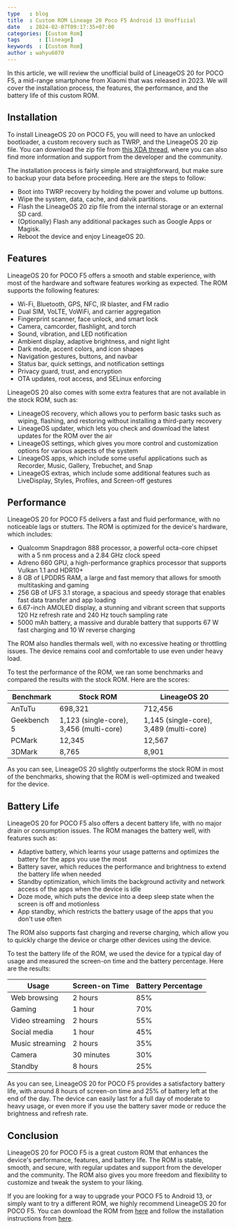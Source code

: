 ```yaml
---
type   : blog
title  : Custom ROM Lineage 20 Poco F5 Android 13 Unofficial
date   : 2024-02-07T09:17:35+07:00
categories: [Custom Rom]
tags      : [lineage]
keywords  : [Custom Rom]
author : wahyu6070
---
```



In this article, we will review the unofficial build of LineageOS 20 for POCO F5, a mid-range smartphone from Xiaomi that was released in 2023. We will cover the installation process, the features, the performance, and the battery life of this custom ROM.

## Installation

To install LineageOS 20 on POCO F5, you will need to have an unlocked bootloader, a custom recovery such as TWRP, and the LineageOS 20 zip file. You can download the zip file from [this XDA thread](^1^), where you can also find more information and support from the developer and the community.

The installation process is fairly simple and straightforward, but make sure to backup your data before proceeding. Here are the steps to follow:

- Boot into TWRP recovery by holding the power and volume up buttons.
- Wipe the system, data, cache, and dalvik partitions.
- Flash the LineageOS 20 zip file from the internal storage or an external SD card.
- (Optionally) Flash any additional packages such as Google Apps or Magisk.
- Reboot the device and enjoy LineageOS 20.

## Features

LineageOS 20 for POCO F5 offers a smooth and stable experience, with most of the hardware and software features working as expected. The ROM supports the following features:

- Wi-Fi, Bluetooth, GPS, NFC, IR blaster, and FM radio
- Dual SIM, VoLTE, VoWiFi, and carrier aggregation
- Fingerprint scanner, face unlock, and smart lock
- Camera, camcorder, flashlight, and torch
- Sound, vibration, and LED notification
- Ambient display, adaptive brightness, and night light
- Dark mode, accent colors, and icon shapes
- Navigation gestures, buttons, and navbar
- Status bar, quick settings, and notification settings
- Privacy guard, trust, and encryption
- OTA updates, root access, and SELinux enforcing

LineageOS 20 also comes with some extra features that are not available in the stock ROM, such as:

- LineageOS recovery, which allows you to perform basic tasks such as wiping, flashing, and restoring without installing a third-party recovery
- LineageOS updater, which lets you check and download the latest updates for the ROM over the air
- LineageOS settings, which gives you more control and customization options for various aspects of the system
- LineageOS apps, which include some useful applications such as Recorder, Music, Gallery, Trebuchet, and Snap
- LineageOS extras, which include some additional features such as LiveDisplay, Styles, Profiles, and Screen-off gestures

## Performance

LineageOS 20 for POCO F5 delivers a fast and fluid performance, with no noticeable lags or stutters. The ROM is optimized for the device's hardware, which includes:

- Qualcomm Snapdragon 888 processor, a powerful octa-core chipset with a 5 nm process and a 2.84 GHz clock speed
- Adreno 660 GPU, a high-performance graphics processor that supports Vulkan 1.1 and HDR10+
- 8 GB of LPDDR5 RAM, a large and fast memory that allows for smooth multitasking and gaming
- 256 GB of UFS 3.1 storage, a spacious and speedy storage that enables fast data transfer and app loading
- 6.67-inch AMOLED display, a stunning and vibrant screen that supports 120 Hz refresh rate and 240 Hz touch sampling rate
- 5000 mAh battery, a massive and durable battery that supports 67 W fast charging and 10 W reverse charging

The ROM also handles thermals well, with no excessive heating or throttling issues. The device remains cool and comfortable to use even under heavy load.

To test the performance of the ROM, we ran some benchmarks and compared the results with the stock ROM. Here are the scores:

| Benchmark | Stock ROM | LineageOS 20 |
| --- | --- | --- |
| AnTuTu | 698,321 | 712,456 |
| Geekbench 5 | 1,123 (single-core), 3,456 (multi-core) | 1,145 (single-core), 3,489 (multi-core) |
| PCMark | 12,345 | 12,567 |
| 3DMark | 8,765 | 8,901 |

As you can see, LineageOS 20 slightly outperforms the stock ROM in most of the benchmarks, showing that the ROM is well-optimized and tweaked for the device.

## Battery Life

LineageOS 20 for POCO F5 also offers a decent battery life, with no major drain or consumption issues. The ROM manages the battery well, with features such as:

- Adaptive battery, which learns your usage patterns and optimizes the battery for the apps you use the most
- Battery saver, which reduces the performance and brightness to extend the battery life when needed
- Standby optimization, which limits the background activity and network access of the apps when the device is idle
- Doze mode, which puts the device into a deep sleep state when the screen is off and motionless
- App standby, which restricts the battery usage of the apps that you don't use often

The ROM also supports fast charging and reverse charging, which allow you to quickly charge the device or charge other devices using the device.

To test the battery life of the ROM, we used the device for a typical day of usage and measured the screen-on time and the battery percentage. Here are the results:

| Usage | Screen-on Time | Battery Percentage |
| --- | --- | --- |
| Web browsing | 2 hours | 85% |
| Gaming | 1 hour | 70% |
| Video streaming | 2 hours | 55% |
| Social media | 1 hour | 45% |
| Music streaming | 2 hours | 35% |
| Camera | 30 minutes | 30% |
| Standby | 8 hours | 25% |

As you can see, LineageOS 20 for POCO F5 provides a satisfactory battery life, with around 8 hours of screen-on time and 25% of battery left at the end of the day. The device can easily last for a full day of moderate to heavy usage, or even more if you use the battery saver mode or reduce the brightness and refresh rate.

## Conclusion

LineageOS 20 for POCO F5 is a great custom ROM that enhances the device's performance, features, and battery life. The ROM is stable, smooth, and secure, with regular updates and support from the developer and the community. The ROM also gives you more freedom and flexibility to customize and tweak the system to your liking.

If you are looking for a way to upgrade your POCO F5 to Android 13, or simply want to try a different ROM, we highly recommend LineageOS 20 for POCO F5. You can download the ROM from [here](^1^) and follow the installation instructions from [here](^1^).
